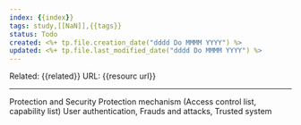 ```yaml
---
index: {{index}}
tags: study,[[NaN]],{{tags}}
status: Todo
created: <%+ tp.file.creation_date("dddd Do MMMM YYYY") %>
updated: <%+ tp.file.last_modified_date("dddd Do MMMM YYYY") %>
---
```

Related: {{related}}
URL: {{resourc url}}

---
Protection and Security Protection mechanism (Access
control list, capability list) User authentication, Frauds and
attacks, Trusted system